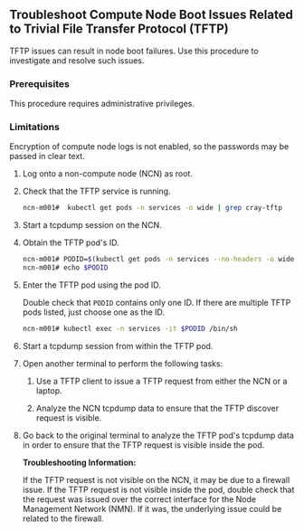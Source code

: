 
## Troubleshoot Compute Node Boot Issues Related to Trivial File Transfer Protocol \(TFTP\)

TFTP issues can result in node boot failures. Use this procedure to investigate and resolve such issues.

### Prerequisites

This procedure requires administrative privileges.

### Limitations

Encryption of compute node logs is not enabled, so the passwords may be passed in clear text.


1.  Log onto a non-compute node \(NCN\) as root.

2.  Check that the TFTP service is running.

    ```bash
    ncn-m001#  kubectl get pods -n services -o wide | grep cray-tftp
    ```

3.  Start a tcpdump session on the NCN.

4.  Obtain the TFTP pod's ID.

    ```bash
    ncn-m001# PODID=$(kubectl get pods -n services --no-headers -o wide | grep cray-tftp | awk '{print $1}')
    ncn-m001# echo $PODID
    ```

5.  Enter the TFTP pod using the pod ID.

    Double check that `PODID` contains only one ID. If there are multiple TFTP pods listed, just choose one as the ID.

    ```bash
    ncn-m001# kubectl exec -n services -it $PODID /bin/sh
    ```

6.  Start a tcpdump session from within the TFTP pod.

7.  Open another terminal to perform the following tasks:

    1.  Use a TFTP client to issue a TFTP request from either the NCN or a laptop.

    2.  Analyze the NCN tcpdump data to ensure that the TFTP discover request is visible.

8.  Go back to the original terminal to analyze the TFTP pod's tcpdump data in order to ensure that the TFTP request is visible inside the pod.

    **Troubleshooting Information:**

    If the TFTP request is not visible on the NCN, it may be due to a firewall issue. If the TFTP request is not visible inside the pod, double check that the request was issued over the correct interface for the Node Management Network \(NMN\). If it was, the underlying issue could be related to the firewall.



